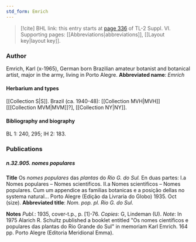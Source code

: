```yaml
---
std_form: Emrich
---
```


> [!cite] BHL link: this entry starts at [page 336](https://www.biodiversitylibrary.org/page/33260324) of TL-2 Suppl. VI.
> Supporting pages: [[Abbreviations|abbreviations]], [[Layout key|layout key]].

### Author

Emrich, Karl (x-1965), German born Brazilian amateur botanist and botanical artist, major in the army, living in Porto Alegre. 
**Abbreviated name**: *Emrich*

#### Herbarium and types

[[Collection S|S]]. Brazil (ca. 1940-48): [[Collection MVH|MVH]] \[[[Collection MVM|MVM]]?\], [[Collection NY|NY]].

#### Bibliography and biography

BL 1: 240, 295; IH 2: 183.

### Publications

##### n.32.905. nomes populares

**Title**
Os *nomes populares* das *plantas* do *Rio G. do Sul.* En duas partes: I.a Nomes populares – Nomes scientificos. II.a Nomes scientificos – Nomes populares. Cum um appendice as familias botanicas e a posição dellas no systema natural... Porto Alegre (Edição da Livraria do Globo) 1935. Oct (size).
**Abbreviated title**: *Nom. pop. pl. Rio G. do Sul*.

**Notes**
*Publ*.: 1935, cover-t.p., p. \[1\]-76. *Copies*: G, Lindeman (U).
*Note*: In 1975 Alarich R. Schultz published a booklet entitled "Os nomes científicos e populares das plantas do Rio Grande do Sul" in memoriam Karl Emrich. 164 pp. Porto Alegre (Editoria Meridional Emma).

